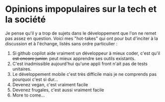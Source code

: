 # Opinions impopulaires sur la tech et la société

Je pense qu'il y a trop de sujets dans le développement que l'on ne remet pas assez en question. Voici mes "hot-takes" qui ont pour but d'inciter à la discussion et à l'échange, listés sans ordre particulier :

1. Si github copilot aide vraiment un développeur à mieux coder, c'est qu'il ~~est encore junior.~~ peut mieux apprendre ses outils existants.
2. C'est inadmissible aujourd'hui qu'une appli front n'ait pas de tests unitaires.
3. Le développement mobile c'est très difficile mais je ne comprends pas pourquoi c'est si dur...
4. Devenez vegan, c'est vraiment facile
5. Devenez frugales, c'est aussi vraiment facile
6. More to come...
